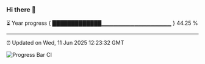 ### Hi there 👋

⏳ Year progress { █████████████▁▁▁▁▁▁▁▁▁▁▁▁▁▁▁▁▁ } 44.25 %

---

⏰ Updated on Wed, 11 Jun 2025 12:23:32 GMT

![Progress Bar CI](https://github.com/Shyam-Makwana/GitHub-Actions-Demo/workflows/Progress%20Bar%20CI/badge.svg)
